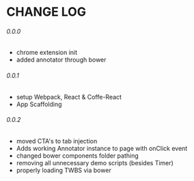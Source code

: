 # CHANGE LOG

###### 0.0.0
* chrome extension init
* added annotator through bower

###### 0.0.1
* setup Webpack, React & Coffe-React
* App Scaffolding

###### 0.0.2
* moved CTA's to tab injection
* Adds working Annotator instance to page with onClick event
* changed bower components folder pathing
* removing all unnecessary demo scripts (besides Timer)
* properly loading TWBS via bower
